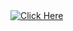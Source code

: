 <!DOCTYPE html>
<html>
  <head>
    <meta charset="UTF-8">
    <title>title</title>
  </head>
  <body>
  <a href="http://www.adworkmedia.com/go.php?camp=32580&pub=72654&id=1&sid="><img src="http://www.adworkmedia.com/image.php?pub=72654&campID=32580&s=1&sid=" alt="Click Here" border="0" /></a>
  </body>
</html>
